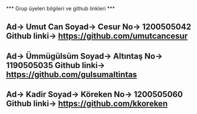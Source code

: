 *** Grup üyeleri bilgileri ve github linkleri ***

Ad-> Umut Can 
Soyad-> Cesur
No-> 1200505042
Github linki-> https://github.com/umutcancesur
-------------------------------------------------
Ad-> Ümmügülsüm 
Soyad-> Altıntaş
No-> 1190505035
Github linki-> https://github.com/gulsumaltintas
-------------------------------------------------
Ad-> Kadir
Soyad-> Köreken
No-> 1200505060
Github linki-> https://github.com/kkoreken
-------------------------------------------------
